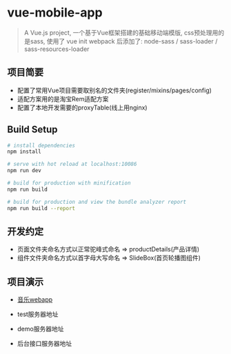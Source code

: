 # vue-mobile-app

> A Vue.js project,
> 一个基于Vue框架搭建的基础移动端模版,
> css预处理用的是sass,
> 使用了 vue init webpack 后添加了:
>   node-sass / sass-loader / sass-resources-loader
>   
> 

## 项目简要
+ 配置了常用Vue项目需要取别名的文件夹(register/mixins/pages/config)
+ 适配方案用的是淘宝Rem适配方案
+ 配置了本地开发需要的proxyTable(线上用nginx)

## Build Setup

``` bash
# install dependencies
npm install

# serve with hot reload at localhost:10086
npm run dev

# build for production with minification
npm run build

# build for production and view the bundle analyzer report
npm run build --report
```

## 开发约定
+ 页面文件夹命名方式以正常驼峰式命名 => productDetails(产品详情)
+ 组件文件夹命名方式以首字母大写命名 => SlideBox(首页轮播图组件)

## 项目演示
+ [音乐webapp](https://music.zzzep.com)

+ test服务器地址 
+ demo服务器地址 
+ 后台接口服务器地址 